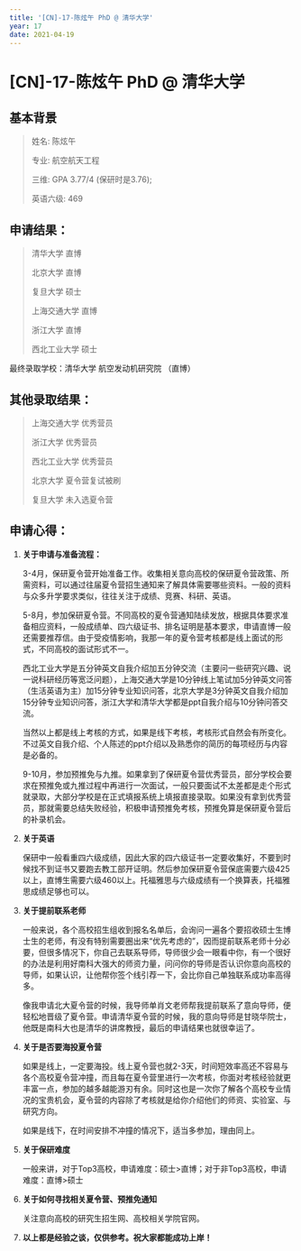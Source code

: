 ```yaml
---
title: '[CN]-17-陈炫午 PhD @ 清华大学'
year: 17
date: 2021-04-19
---
```


# [CN]-17-陈炫午 PhD @ 清华大学

##  基本背景 

> 姓名:  陈炫午
>
> 专业:  航空航天工程
>
> 三维:  GPA 3.77/4 (保研时是3.76);
>
> 英语六级: 469

 

## 申请结果：

> 
> 清华大学 直博
> 
> 北京大学 直博
> 
> 复旦大学 硕士
> 
> 上海交通大学 直博
> 
> 浙江大学 直博
> 
> 西北工业大学 硕士

 

最终录取学校：清华大学 航空发动机研究院 （直博）


## 其他录取结果： 

> 上海交通大学 优秀营员
> 
> 浙江大学	优秀营员
> 
> 西北工业大学 优秀营员 
> 
> 北京大学 夏令营复试被刷
> 
> 复旦大学 未入选夏令营

 

## 申请心得：

1.  **关于申请与准备流程：**

	3-4月，保研夏令营开始准备工作。收集相关意向高校的保研夏令营政策、所需资料，可以通过往届夏令营招生通知来了解具体需要哪些资料。一般的资料与众多升学要求类似，往往关注于成绩、竞赛、科研、英语。

	5-8月，参加保研夏令营。不同高校的夏令营通知陆续发放，根据具体要求准备相应资料，一般成绩单、四六级证书、排名证明是基本要求，申请直博一般还需要推荐信。由于受疫情影响，我那一年的夏令营考核都是线上面试的形式，不同高校的面试形式不一。

	西北工业大学是五分钟英文自我介绍加五分钟交流（主要问一些研究兴趣、说一说科研经历等宽泛问题），上海交通大学是10分钟线上笔试加5分钟英文问答（生活英语为主）加15分钟专业知识问答，北京大学是3分钟英文自我介绍加15分钟专业知识问答，浙江大学和清华大学都是ppt自我介绍与10分钟问答交流。

	当然以上都是线上考核的方式，如果是线下考核，考核形式自然会有所变化。不过英文自我介绍、个人陈述的ppt介绍以及熟悉你的简历的每项经历与内容是必备的。

	9-10月，参加预推免与九推。如果拿到了保研夏令营优秀营员，部分学校会要求在预推免或九推过程中再进行一次面试，一般只要面试不太差都是走个形式就录取，大部分学校是在正式填报系统上填报直接录取。如果没有拿到优秀营员，那就需要总结失败经验，积极申请预推免考核，预推免算是保研夏令营后的补录机会。

 

2. **关于英语**

	保研中一般看重四六级成绩，因此大家的四六级证书一定要收集好，不要到时候找不到证书又要跑去教工部开证明。然后参加保研夏令营保底需要六级425以上，直博生需要六级460以上。托福雅思与六级成绩有一个换算表，托福雅思成绩足够也可以。

 

3. **关于提前联系老师**

	一般来说，各个高校招生组收到报名名单后，会询问一遍各个要招收硕士生博士生的老师，有没有特别需要圈出来“优先考虑的”，因而提前联系老师十分必要，但很多情况下，你自己去联系导师，导师很少会一眼看中你，有一个很好的办法是利用好南科大强大的师资力量，问问你的导师是否认识你意向高校的导师，如果认识，让他帮你签个线引荐一下，会比你自己单独联系成功率高得多。

	像我申请北大夏令营的时候，我导师单肖文老师帮我提前联系了意向导师，便轻松地晋级了夏令营。申请清华夏令营的时候，我的意向导师是甘晓华院士，他既是南科大也是清华的讲席教授，最后的申请结果也就很幸运了。

 

4. **关于是否要海投夏令营**

	如果是线上，一定要海投。线上夏令营也就2-3天，时间短效率高还不容易与各个高校夏令营冲撞，而且每在夏令营里进行一次考核，你面对考核经验就更丰富一点，参加的越多越能游刃有余。同时这也是一次你了解各个高校专业情况的宝贵机会，夏令营的内容除了考核就是给你介绍他们的师资、实验室、与研究方向。

	如果是线下，在时间安排不冲撞的情况下，适当多参加，理由同上。

 

5. **关于保研难度**

	一般来讲，对于Top3高校，申请难度：硕士>直博；对于非Top3高校，申请难度：直博>硕士

 

6. **关于如何寻找相关夏令营、预推免通知**

	关注意向高校的研究生招生网、高校相关学院官网。

 

7.	**以上都是经验之谈，仅供参考。祝大家都能成功上岸！**